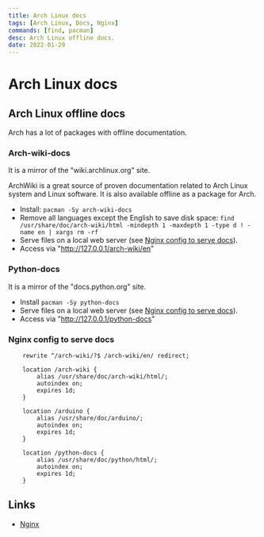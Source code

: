 ```yaml
---
title: Arch Linux docs 
tags: [Arch Linux, Docs, Nginx]
commands: [find, pacman]
desc: Arch Linux offline docs.
date: 2022-01-29
---
```


# Arch Linux docs

## Arch Linux offline docs

Arch has a lot of packages with offline documentation.

### Arch-wiki-docs

It is a mirror of the "wiki.archlinux.org" site.

ArchWiki is a great source of proven documentation related to Arch Linux system and Linux software.
It is also available offline as a package for Arch.

- Install: `pacman -Sy arch-wiki-docs`
- Remove all languages except the English to save disk space:
  `find /usr/share/doc/arch-wiki/html -mindepth 1 -maxdepth 1 -type d ! -name en | xargs rm -rf`
- Serve files on a local web server (see [Nginx config to serve docs](#nginx-config-to-serve-docs)).
- Access via "http://127.0.0.1/arch-wiki/en"

### Python-docs

It is a mirror of the "docs.python.org" site.

- Install `pacman -Sy python-docs`
- Serve files on a local web server (see [Nginx config to serve docs](#nginx-config-to-serve-docs)).
- Access via "http://127.0.0.1/python-docs"

### Nginx config to serve docs

```shell
    rewrite ^/arch-wiki/?$ /arch-wiki/en/ redirect;

    location /arch-wiki {
        alias /usr/share/doc/arch-wiki/html/;
        autoindex on;
        expires 1d;
    }

    location /arduino {
        alias /usr/share/doc/arduino/;
        autoindex on;
        expires 1d;
    }

    location /python-docs {
        alias /usr/share/doc/python/html/;
        autoindex on;
        expires 1d;
    }
```

## Links

- [Nginx](/nginx)
